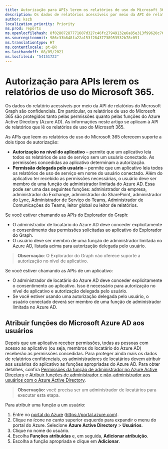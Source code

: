 ```yaml
---
title: Autorização para APIs lerem os relatórios de uso do Microsoft 365.
description: Os dados de relatórios acessíveis por meio da API de relatórios do Microsoft Graph são confidenciais e protegidos por permissões e funções do Azure AD (Azure Active Directory).
author: kszb
localization_priority: Priority
ms.prod: reports
ms.openlocfilehash: 8f02807287771607d327c46fc27949132e6a85e313f99620c76be2107ec85996
ms.sourcegitcommit: 986c33b848fa22a153f28437738953532b78c051
ms.translationtype: HT
ms.contentlocale: pt-BR
ms.lasthandoff: 08/05/2021
ms.locfileid: "54151722"
---
```

# <a name="authorization-for-apis-to-read-microsoft-365-usage-reports"></a>Autorização para APIs lerem os relatórios de uso do Microsoft 365.

Os dados do relatório acessíveis por meio da API de relatórios do Microsoft Graph são confidenciais. Em particular, os relatórios de uso do Microsoft 365 são protegidos tanto pelas permissões quanto pelas funções do Azure Active Directory (Azure AD). As informações neste artigo se aplicam à API de relatórios que lê os relatórios de uso do Microsoft 365.

As APIs que leem os relatórios de uso do Microsoft 365 oferecem suporte a dois tipos de autorização:

- **Autorização no nível do aplicativo** – permite que um aplicativo leia todos os relatórios de uso de serviço sem um usuário conectado. As permissões concedidas ao aplicativo determinam a autorização.
- **Permissão delegada pelo usuário** – permite que um aplicativo leia todos os relatórios de uso de serviço em nome do usuário conectado. Além do aplicativo ter recebido as permissões necessárias, o usuário deve ser membro de uma função de administrador limitada do Azure AD. Essa pode ser uma das seguintes funções: administrador da empresa, administrador do Exchange, administrador do SharePoint, administrador do Lync, Administrador de Serviço do Teams, Administrador de Comunicações do Teams, leitor global ou leitor de relatórios.

Se você estiver chamando as APIs do Explorador do Graph:

- O administrador de locatário do Azure AD deve conceder explicitamente o consentimento das permissões solicitadas ao aplicativo do Explorador do Graph.
- O usuário deve ser membro de uma função de administrador limitada no Azure AD, listada acima para autorização delegada pelo usuário.

>**Observação**: O Explorador do Graph não oferece suporte a autorização no nível de aplicativo.

Se você estiver chamando as APIs de um aplicativo:

- O administrador de locatário do Azure AD deve conceder explicitamente o consentimento ao aplicativo. Isso é necessário para autorização no nível de aplicativo e autorização delegada pelo usuário.
- Se você estiver usando uma autorização delegada pelo usuário, o usuário conectado deverá ser membro de uma função de administrador limitada no Azure AD.

## <a name="assign-azure-ad-roles-to-users"></a>Atribuir funções do Microsoft Azure AD aos usuários

Depois que um aplicativo receber permissões, todas as pessoas com acesso ao aplicativo (ou seja, membros do locatário do Azure AD) receberão as permissões concedidas. Para proteger ainda mais os dados de relatórios confidenciais, os administradores de locatários devem atribuir aos usuários do aplicativo as funções apropriadas do Azure AD. Para obter detalhes, confira [Permissões da função de administrador no Azure Active Directory](/azure/active-directory/active-directory-assign-admin-roles-azure-portal) e [Atribuir funções de administrador e não-administrador aos usuários com o Azure Active Directory](/azure/active-directory/active-directory-users-assign-role-azure-portal).

>**Observação:** você precisa ser um administrador de locatários para executar esta etapa.

Para atribuir uma função a um usuário:

1. Entre no [portal do Azure](https://portal.azure.com) (https://portal.azure.com).
2. Clique no ícone no canto superior esquerdo para expandir o menu do portal do Azure. Selecione **Azure Active Directory** > **Usuários**.
3. Clique no nome do usuário.
4. Escolha **Funções atribuídas** e, em seguida, **Adicionar atribuição**.
5. Escolha a função apropriada e clique em **Adicionar**.